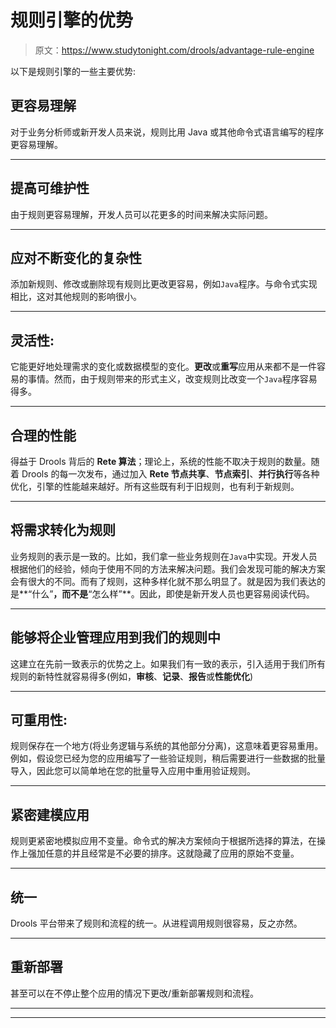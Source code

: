 # 规则引擎的优势

> 原文：<https://www.studytonight.com/drools/advantage-rule-engine>

以下是规则引擎的一些主要优势:

## 更容易理解

对于业务分析师或新开发人员来说，规则比用 Java 或其他命令式语言编写的程序更容易理解。

* * *

## 提高可维护性

由于规则更容易理解，开发人员可以花更多的时间来解决实际问题。

* * *

## 应对不断变化的复杂性

添加新规则、修改或删除现有规则比更改更容易，例如`Java`程序。与命令式实现相比，这对其他规则的影响很小。

* * *

## 灵活性:

它能更好地处理需求的变化或数据模型的变化。**更改**或**重写**应用从来都不是一件容易的事情。然而，由于规则带来的形式主义，改变规则比改变一个`Java`程序容易得多。

* * *

## 合理的性能

得益于 Drools 背后的 **Rete 算法**；理论上，系统的性能不取决于规则的数量。随着 Drools 的每一次发布，通过加入 **Rete 节点共享**、**节点索引**、**并行执行**等各种优化，引擎的性能越来越好。所有这些既有利于旧规则，也有利于新规则。

* * *

## 将需求转化为规则

业务规则的表示是一致的。比如，我们拿一些业务规则在`Java`中实现。开发人员根据他们的经验，倾向于使用不同的方法来解决问题。我们会发现可能的解决方案会有很大的不同。而有了规则，这种多样化就不那么明显了。就是因为我们表达的是**“什么”**，而不是**“怎么样”**。因此，即使是新开发人员也更容易阅读代码。

* * *

## 能够将企业管理应用到我们的规则中

这建立在先前一致表示的优势之上。如果我们有一致的表示，引入适用于我们所有规则的新特性就容易得多(例如，**审核**、**记录**、**报告**或**性能优化**)

* * *

## 可重用性:

规则保存在一个地方(将业务逻辑与系统的其他部分分离)，这意味着更容易重用。例如，假设您已经为您的应用编写了一些验证规则，稍后需要进行一些数据的批量导入，因此您可以简单地在您的批量导入应用中重用验证规则。

* * *

## 紧密建模应用

规则更紧密地模拟应用不变量。命令式的解决方案倾向于根据所选择的算法，在操作上强加任意的并且经常是不必要的排序。这就隐藏了应用的原始不变量。

* * *

## 统一

Drools 平台带来了规则和流程的统一。从进程调用规则很容易，反之亦然。

* * *

## 重新部署

甚至可以在不停止整个应用的情况下更改/重新部署规则和流程。

* * *

* * *